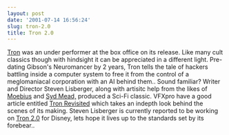```yaml
---
layout: post
date: '2001-07-14 16:56:24'
slug: tron-2.0
title: Tron 2.0
---
```


[Tron](http://www.tron-movie.com/) was an under performer at the box office on its release. Like many cult classics though with hindsight it can be appreciated in a different light. Pre-dating Gibson's Neuromancer by 2 years, Tron tells the tale of hackers battling inside a computer system to free it from the control of a meglomaniacal corporation with an AI behind them.. Sound familiar?
Writer and Director Steven Lisberger, along with artisitc help from the likes of [Moebius](http://www.stardom.fr/) and [Syd Mead,](http://www.sydmead.com/) produced a Sci-Fi classic. VFXpro have a good article entitled [Tron Revisited](http://www.vfxpro.com/article/mainv/0,7220,21407|1,00.html) which takes an indepth look behind the scenes of its making.
Steven Lisberger is currently reported to be working on [Tron 2.0](http://www.corona.bc.ca/films/details/realtron2.html) for Disney, lets hope it lives up to the standards set by its forebear..
